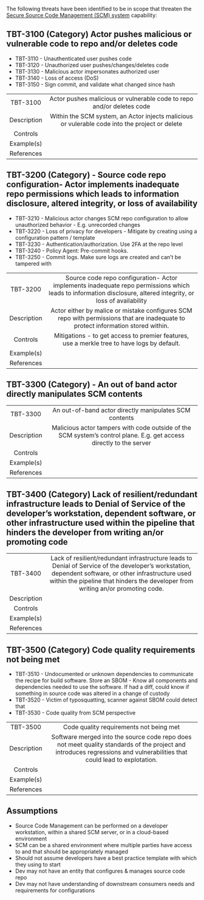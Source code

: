 The following threats have been identified to be in scope that threaten the [Secure Source Code Management (SCM) system](https://github.com/ossf/toolbelt/blob/main/capabilities/Secure_Source_Code_Management_Capability.md) capability:

## TBT-3100 (Category) Actor pushes malicious or vulnerable code to repo and/or deletes code
- TBT-3110 - Unauthenticated user pushes code
- TBT-3120 - Unauthorized user pushes/changes/deletes code
- TBT-3130 - Malicious actor impersonates authorized user
- TBT-3140 - Loss of access (DoS)
- TBT-3150 - Sign commit, and validate what changed since hash

|             |                                                            |  
| :------:    | :--------------------------------------------------------: | 
|    TBT-3100 | Actor pushes malicious or vulnerable code to repo and/or deletes code   | 
| Description | Within the SCM system, an Actor injects malicious or vulerable code into the project or delete  |      
|    Controls     |         |
|    Example(s)     |         |
|    References     |  |


## TBT-3200 (Category) - Source code repo configuration- Actor implements inadequate repo permissions which leads to information disclosure, altered integrity, or loss of availability 
- TBT-3210 - Malicious actor changes SCM repo configuration to allow unauthorized behavior - E.g. unrecorded changes
- TBT-3220 - Loss of privacy for developers  - Mitigate by creating using a configuration pattern / template
- TBT-3230 - Authentication/authorization. Use 2FA at the repo level
- TBT-3240 - Policy Agent: Pre-commit hooks. 
- TBT-3250 - Commit logs. Make sure logs are created and can’t be tampered with

|             |                                                            |  
| :------:    | :--------------------------------------------------------: | 
|    TBT-3200 | Source code repo configuration- Actor implements inadequate repo permissions which leads to information disclosure, altered integrity, or loss of availability    | 
| Description | Actor either by malice or mistake configures SCM repo with permissions that are inadequate to protect information stored within.   |      
|    Controls     |  Mitigations - to get access to premier features, use a merkle tree to have logs by default.  |
|    Example(s)     |         |
|    References     |  |

## TBT-3300 (Category) - An out of band actor directly manipulates SCM contents

|             |                                                            |  
| :------:    | :--------------------------------------------------------: | 
|    TBT-3300 | An out-of-band actor directly manipulates SCM contents  | 
| Description | Malicious actor tampers with code outside of the SCM system’s control plane.  E.g. get access directly to the server   |      
|    Controls     |         |
|    Example(s)     |         |
|    References     |  |

## TBT-3400 (Category) Lack of resilient/redundant infrastructure leads to Denial of Service of the developer’s workstation, dependent software, or other infrastructure used within the pipeline that hinders the developer from writing an/or promoting code

|             |                                                            |  
| :------:    | :--------------------------------------------------------: | 
|    TBT-3400 | Lack of resilient/redundant infrastructure leads to Denial of Service of the developer’s workstation, dependent software, or other infrastructure used within the pipeline that hinders the developer from writing an/or promoting code.  | 
| Description |   |      
|    Controls     |         |
|    Example(s)     |         |
|    References     |  |

## TBT-3500 (Category) Code quality requirements not being met
- TBT-3510 - Undocumented or unknown dependencies to communicate the recipe for build software. Store an SBOM - Know all components and dependencies needed to use the software. If had a diff, could know if something in source code was altered in a change of custody
- TBT-3520 - Victim of typosquatting, scanner against SBOM could detect that
- TBT-3530 - Code quality from SCM perspective

|             |                                                            |  
| :------:    | :--------------------------------------------------------: | 
|    TBT-3500 | Code quality requirements not being met  | 
| Description | Software merged into the source code repo does not meet quality standards of the project and introduces regressions and vulnerabilities that could lead to explotation.  |      
|    Controls     |         |
|    Example(s)     |         |
|    References     |  |

## Assumptions
- Source Code Management can be performed on a developer workstation, within a shared SCM server, or in a cloud-based environment
- SCM can be a shared environment where multiple parties have access to and that should be appropriately managed
- Should not assume developers have a best practice template with which they using to start
- Dev may not have an entity that configures & manages source code repo
- Dev may not have understanding of downstream consumers needs and requirements for configurations
